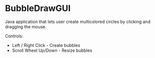 # BubbleDrawGUI
Java application that lets user create multicolored circles by clicking and dragging the mouse.

Controls: 
  * Left / Right Click - Create bubbles
  * Scroll Wheel Up/Down - Resize bubbles
